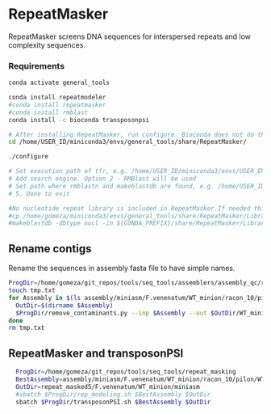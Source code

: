 # RepeatMasker

RepeatMasker screens DNA sequences for interspersed repeats and low complexity sequences.

### Requirements

```bash
conda activate general_tools

conda install repeatmodeler
#conda install repeatmasker
#conda install rmblast
conda install -c bioconda transposonpsi

# After installing RepeatMasker, run configure. Bioconda does not do this.
cd /home/USER_ID/miniconda3/envs/general_tools/share/RepeatMasker/

./configure

# Set execution path of tfr, e.g. /home/USER_ID/miniconda3/envs/USER_ENV/bin/trf
# Add search engine. Option 2 - RMBlast will be used
# Set path where rmblastn and makeblastdb are found, e.g. /home/USER_ID/miniconda3/envs/USER_ENV/bin
# 5. Done to exit

#No nucleotide repeat library is included in RepeatMasker.If needed this can be done with the following commands
#cp /home/gomeza/miniconda3/envs/general_tools/share/RepeatMasker/Libraries/RepeatMasker.lib ${CONDA_PREFIX}/share/RepeatMasker/Libraries
#makeblastdb -dbtype nucl -in ${CONDA_PREFIX}/share/RepeatMasker/Libraries/RepeatMasker.lib
```

## Rename contigs

Rename the sequences in assembly fasta file to have simple names.

```bash
ProgDir=/home/gomeza/git_repos/tools/seq_tools/assemblers/assembly_qc/remove_contaminants
touch tmp.txt
for Assembly in $(ls assembly/miniasm/F.venenatum/WT_minion/racon_10/pilon_10.fasta); do
  OutDir=$(dirname $Assembly)
  $ProgDir/remove_contaminants.py --inp $Assembly --out $OutDir/WT_miniasm_pilon10_renamed.fasta --coord_file tmp.txt > $OutDir/log.txt
done
rm tmp.txt
```


## RepeatMasker and transposonPSI


```bash
  ProgDir=/home/gomeza/git_repos/tools/seq_tools/repeat_masking
  BestAssembly=assembly/miniasm/F.venenatum/WT_minion/racon_10/pilon/WT_miniasm_pilon10_renamed.fasta
  OutDir=repeat_masked5/F.venenatum/WT_minion/miniasm
  #sbatch $ProgDir/rep_modeling.sh $BestAssembly $OutDir
  sbatch $ProgDir/transposonPSI.sh $BestAssembly $OutDir
```